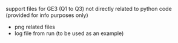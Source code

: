 support files for GE3 (Q1 to Q3) not directly related to python code (provided for info purposes only)
- png related files 
- log file from run (to be used as an example)